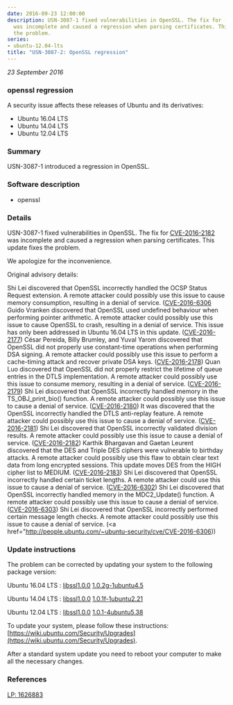 ```yaml
---
date: 2016-09-23 12:00:00
description: USN-3087-1 fixed vulnerabilities in OpenSSL. The fix for [CVE-2016-2182](http://people.ubuntu.com/~ubuntu-security/cve/CVE-2016-2182)
  was incomplete and caused a regression when parsing certificates. This update fixes
  the problem.
series:
- ubuntu-12.04-lts
title: "USN-3087-2: OpenSSL regression"
---
```


*23 September 2016*

### openssl regression

A security issue affects these releases of Ubuntu and its derivatives:

* Ubuntu 16.04 LTS
* Ubuntu 14.04 LTS
* Ubuntu 12.04 LTS

### Summary

USN-3087-1 introduced a regression in OpenSSL. 

### Software description

* openssl 

### Details

USN-3087-1 fixed vulnerabilities in OpenSSL. The fix for [CVE-2016-2182](http://people.ubuntu.com/~ubuntu-security/cve/CVE-2016-2182) was incomplete and caused a regression when parsing certificates. This update fixes the problem.

We apologize for the inconvenience.

Original advisory details:

 Shi Lei discovered that OpenSSL incorrectly handled the OCSP Status Request extension. A remote attacker could possibly use this issue to cause memory consumption, resulting in a denial of service. ([CVE-2016-6306](http://people.ubuntu.com/~ubuntu-security/cve/CVE-2016-6304">CVE-2016-6304</a>) Guido Vranken discovered that OpenSSL used undefined behaviour when performing pointer arithmetic. A remote attacker could possibly use this issue to cause OpenSSL to crash, resulting in a denial of service. This issue has only been addressed in Ubuntu 16.04 LTS in this update. (<a href="http://people.ubuntu.com/~ubuntu-security/cve/CVE-2016-2177">CVE-2016-2177</a>) César Pereida, Billy Brumley, and Yuval Yarom discovered that OpenSSL did not properly use constant-time operations when performing DSA signing. A remote attacker could possibly use this issue to perform a cache-timing attack and recover private DSA keys. (<a href="http://people.ubuntu.com/~ubuntu-security/cve/CVE-2016-2178">CVE-2016-2178</a>) Quan Luo discovered that OpenSSL did not properly restrict the lifetime of queue entries in the DTLS implementation. A remote attacker could possibly use this issue to consume memory, resulting in a denial of service. (<a href="http://people.ubuntu.com/~ubuntu-security/cve/CVE-2016-2179">CVE-2016-2179</a>) Shi Lei discovered that OpenSSL incorrectly handled memory in the TS_OBJ_print_bio() function. A remote attacker could possibly use this issue to cause a denial of service. (<a href="http://people.ubuntu.com/~ubuntu-security/cve/CVE-2016-2180">CVE-2016-2180</a>) It was discovered that the OpenSSL incorrectly handled the DTLS anti-replay feature. A remote attacker could possibly use this issue to cause a denial of service. (<a href="http://people.ubuntu.com/~ubuntu-security/cve/CVE-2016-2181">CVE-2016-2181</a>) Shi Lei discovered that OpenSSL incorrectly validated division results. A remote attacker could possibly use this issue to cause a denial of service. (<a href="http://people.ubuntu.com/~ubuntu-security/cve/CVE-2016-2182">CVE-2016-2182</a>) Karthik Bhargavan and Gaetan Leurent discovered that the DES and Triple DES ciphers were vulnerable to birthday attacks. A remote attacker could possibly use this flaw to obtain clear text data from long encrypted sessions. This update moves DES from the HIGH cipher list to MEDIUM. (<a href="http://people.ubuntu.com/~ubuntu-security/cve/CVE-2016-2183">CVE-2016-2183</a>) Shi Lei discovered that OpenSSL incorrectly handled certain ticket lengths. A remote attacker could use this issue to cause a denial of service. (<a href="http://people.ubuntu.com/~ubuntu-security/cve/CVE-2016-6302">CVE-2016-6302</a>) Shi Lei discovered that OpenSSL incorrectly handled memory in the MDC2_Update() function. A remote attacker could possibly use this issue to cause a denial of service. (<a href="http://people.ubuntu.com/~ubuntu-security/cve/CVE-2016-6303">CVE-2016-6303</a>) Shi Lei discovered that OpenSSL incorrectly performed certain message length checks. A remote attacker could possibly use this issue to cause a denial of service. (<a href="http://people.ubuntu.com/~ubuntu-security/cve/CVE-2016-6306)) 

### Update instructions

The problem can be corrected by updating your system to the following package version:

Ubuntu 16.04 LTS
 : [libssl1.0.0](https://launchpad.net/ubuntu/+source/openssl) <span> [1.0.2g-1ubuntu4.5](https://launchpad.net/ubuntu/+source/openssl/1.0.2g-1ubuntu4.5) </span> 

Ubuntu 14.04 LTS
 : [libssl1.0.0](https://launchpad.net/ubuntu/+source/openssl) <span> [1.0.1f-1ubuntu2.21](https://launchpad.net/ubuntu/+source/openssl/1.0.1f-1ubuntu2.21) </span> 

Ubuntu 12.04 LTS
 : [libssl1.0.0](https://launchpad.net/ubuntu/+source/openssl) <span> [1.0.1-4ubuntu5.38](https://launchpad.net/ubuntu/+source/openssl/1.0.1-4ubuntu5.38) </span> 

To update your system, please follow these instructions: [https://wiki.ubuntu.com/Security/Upgrades](https://wiki.ubuntu.com/Security/Upgrades).

After a standard system update you need to reboot your computer to make all the necessary changes. 

### References

 
 [LP: 1626883](https://launchpad.net/bugs/1626883)